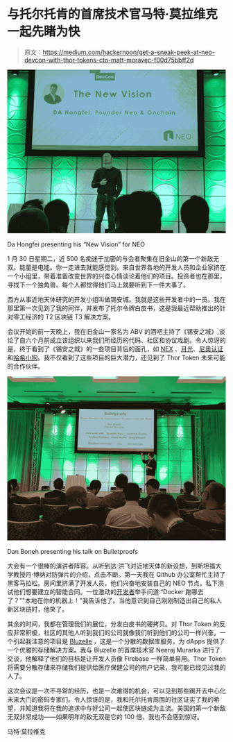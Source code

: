 # 与托尔托肯的首席技术官马特·莫拉维克一起先睹为快

> 原文：<https://medium.com/hackernoon/get-a-sneak-peek-at-neo-devcon-with-thor-tokens-cto-matt-moravec-f00d75bbff2d>

![](img/dd443989207d63db2b32c2be01ad632d.png)

Da Hongfei presenting his “New Vision” for NEO

1 月 30 日星期二，近 500 名痴迷于加密的与会者聚集在旧金山的第一个新敌无双。能量是电能。你一走进去就能感觉到。来自世界各地的开发人员和企业家挤在一个小组里，带着准备改变世界的兴奋心情谈论着他们的项目。投资者也在那里，寻找下一个独角兽。每个人都觉得他们马上就要听到下一件大事了。

西方从事近地天体研究的开发小组叫做锡安城。我就是这些开发者中的一员。我在那里第一次见到了我的同伴，并发布了托尔令牌白皮书，这是我最近帮助推出的针对零工经济的 T2 区块链 T3 解决方案。

会议开始的前一天晚上，我在旧金山一家名为 ABV 的酒吧主持了《锡安之城》,谈论了自六个月前成立该组织以来我们所经历的代码、社区和协议戏剧。令人惊讶的是，终于看到了《锡安之城》的一些项目背后的面孔，如 [NEX](https://neonexchange.org/) 、[月光](https://moonlight.io/)、[尼奥认证](https://neoauth.org/)和[哈希小狗](https://steemit.com/neo/@rksumanthraju/hash-puppies-is-the-new-project-coming-on-neo-platform-just-like-cryptokitties-on-ethereum-platform)。我不仅看到了这些项目的巨大潜力，还见到了 Thor Token 未来可能的合作伙伴。

![](img/de63b75f09a4869986ce41c2fe529692.png)

Dan Boneh presenting his talk on Bulletproofs

大会有一个很棒的演讲者阵容。从听到达·洪飞对近地天体的新设想，到斯坦福大学教授丹·博纳对防弹片的介绍，点击不断。第一天我在 Github 办公室帮忙主持了黑客马拉松。房间里挤满了开发人员，他们兴奋地安装自己的 NEO 节点，私下测试他们想要建立的智能合同。一位激动的[开发者](https://hackernoon.com/tagged/developer)举手问道:“Docker 跑哪去了？”"本地在你的机器上！"我告诉他了。当他意识到自己刚刚制造出自己的私人新区块链时，他笑了。

其余的时间，我都在管理我们的展位，分发白皮书的硬拷贝。对 Thor Token 的反应非常积极，社区的其他人听到我们的公司就像我们听到他们的公司一样兴奋。一个引起我注意的项目是 [Bluzelle](https://bluzelle.com/) ，这是一个分散的数据库服务，为 dApps 提供了一个优雅的存储解决方案。我与 Bluzelle 的首席技术官 Neeraj Murarka 进行了交谈，他解释了他们的目标是让开发人员像 Firebase 一样简单易用。Thor Token 将需要分散存储来存储我们提供给医疗保健公司的用户记录，我可能已经见过我的人了。

这次会议是一次不寻常的经历，也是一次难得的机会，可以见到那些踢开去中心化未来大门的密码专家们。令人惊讶的是，我和托尔托肯周围的社区证实了我的希望，并知道我将在我的追求中与好公司一起使区块链成为主流。美国的第一个新敌无双非常成功——如果明年的敌无双是它的 100 倍，我也不会感到惊讶。

马特·莫拉维克
